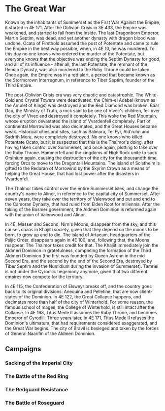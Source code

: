 <!-- @PageTitle: The Great War | Campaigns -->

# The Great War

Known by the inhabitants of Summerset as the First War Against the Empire, it started in 4E 171. After the Oblivion Crisis in 3E 433, the Empire was weakened, and started to fall from the inside. The last Dragonborn Emperor, Martin Septim, was dead, and yet another dynasty with dragon blood was undone. Ocato of Firsthold assumed the post of Potentate and came to rule the Empire in the best way possible, when, in 4E 10, he was murdered. To this day no one knows who ordered the murder of the Potentate, but everyone knows that the objective was ending the Septim Dynasty for good, and all of its influence - after all, the last Potentate, the remnant of the Reman Dynasty, was also murdered to the Ruby Throne could be taken. Once again, the Empire was in a red alert, a period that became known as the Stormcrown Interregnum, in reference to Tiber Septim, founder of the Third Empire.

The post-Oblivion Crisis era was very chaotic and catastrophic. The White-Gold and Crystal Towers were deactivated, the Chim-el Adabal (known as the Amulet of Kings) was destroyed and the Red Diamond was broken. Baar Dau, the Ministry of Truth, a rock said to be one of Vivec's children, fell over the city of Vivec and destroyed it completely. This woke the Red Mountain, whose eruption devastated the island of Vvardenfell completely. Part of continental Morrowind was also decimated, and the Great Houses became weak. Historical cities and sites, such as Balmora, Tel Fyr, Ald'ruhn and Sadrith Mora, were completely destroyed. No one knows who killed Potentate Ocato, but it is suspected that this is the Thalmor's doing, after having taken control over Summerset, and once again, plotting to take over the Ruby Throne. Hammerfell and the kingdoms of High Rock unite to sack Orsinium again, causing the destruction of the city for the thousandth time, forcing Orcs to move to the Dragontail Mountains. The island of Solstheim is gifted to the Redoran of Morrowind by the Skyrim Crown as a means of helping the Great House, that had lost power after the disasters in Vvardenfell.

The Thalmor takes control over the entire Summerset Isles, and change the country's name to Alinor, in reference to the capital city of Summerset. After seven years, they take over the territory of Valenwood and put and end to the Camoran Dynasty, that had ruled from Elden Root for millennia. After the taking of the Bosmer government, the Aldmeri Dominion is reformed again with the union of Valenwood and Alinor.

In 4E, Masser and Second, Nirn's Moons, disappear from the sky, and this causes chaos in Khajiiti society, given that they depend on the moons to be born, to grow up and to die. The island of Artaeum, headquarters of the Psijic Order, disappears again in 4E 100, and, following that, the Moons reappear. The Thalmor takes credit for that. The Khajiit immediately join the Aldmeri Dominion in gratefulness, completing the formation of the Third Aldmeri Dominion (the first was founded by Queen Ayrenn in the mid Second Era, and the second by the end of the Second Era, destroyed by Tiber Septim and the Numidium during the invasion of Summerset). Tamriel is not under the Cyrodilic hegemony anymore, given that two different empires now compete for the territory.

In 4E 115, the Confederation of Elsweyr breaks off, and the country goes back to its original divisions: Anequina and Pelletine, that are now client-states of the Dominion. In 4E 122, the Great Collapse happens, and decimates more than half of the city of Winterhold. For some reason, the famous school of mages, the College of Winterhold, is still intact after the Collapse. In 4E 168, Titus Mede II assumes the Ruby Throne, and becomes Emperor of Cyrodiil. Three years later, in 4E 171, Titus Mede II refuses the Dominion's ultimatum, that had requirements considered exaggerated, and the Great War begins. The city of Bravil is besieged and taken by the forces of General Naarifin of the Aldmeri Dominion.

## Campaigns
### Sacking of the Imperial City
### The Battle of the Red Ring
### The Redguard Resistance
### The Battle of Roseguard
